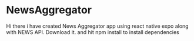 # NewsAggregator

Hi there i have created News Aggregator app using react native expo along with NEWS API.
Download it. and hit npm install to install dependencies

